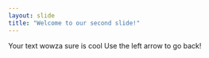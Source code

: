 ```yaml
---
layout: slide
title: "Welcome to our second slide!"
---
```

Your text wowza sure is cool
Use the left arrow to go back!
